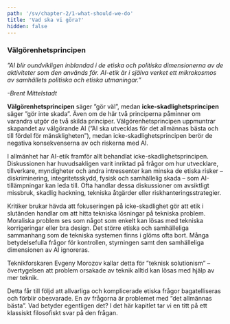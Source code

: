 ```yaml
---
path: '/sv/chapter-2/1-what-should-we-do'
title: 'Vad ska vi göra?'
hidden: false
---
```


<hero-icon heroIcon='chap2'/>

<styled-text>

### Välgörenhetsprincipen

 *”AI blir oundvikligen inblandad i de etiska och politiska dimensionerna av de aktiviteter som den används för. AI-etik är i själva verket ett mikrokosmos av samhällets politiska och etiska utmaningar.”*

 *-Brent Mittelstadt*

**Välgörenhetsprincipen** säger ”gör väl”, medan **icke-skadlighetsprincipen** säger ”gör inte skada”. Även om de här två principerna påminner om varandra utgör de två skilda principer. Välgörenhetsprincipen uppmuntrar skapandet av välgörande AI (”AI ska utvecklas för det allmännas bästa och till fördel för mänskligheten”), medan icke-skadlighetsprincipen berör de negativa konsekvenserna av och riskerna med AI.

I allmänhet har AI-etik framför allt behandlat icke-skadlighetsprincipen. Diskussionen har huvudsakligen varit inriktad på frågor om hur utvecklare, tillverkare, myndigheter och andra intressenter kan minska de etiska risker – diskriminering, integritetsskydd, fysisk och samhällelig skada – som AI-tillämpningar kan leda till. Ofta handlar dessa diskussioner om avsiktligt missbruk, skadlig hackning, tekniska åtgärder eller riskhanteringsstrategier.

</styled-text>


<text-box name="" icon="philIcon">

Kritiker brukar hävda att fokuseringen på icke-skadlighet gör att etik i slutänden handlar om att hitta tekniska lösningar på tekniska problem. Moraliska problem ses som något som enkelt kan lösas med tekniska korrigeringar eller bra design. Det större etiska och samhälleliga sammanhang som de tekniska systemen finns i glöms ofta bort. Många betydelsefulla frågor för kontrollen, styrningen samt den samhälleliga dimensionen av AI ignoreras.

Teknikforskaren Evgeny Morozov kallar detta för ”teknisk solutionism” – övertygelsen att problem orsakade av teknik alltid kan lösas med hjälp av mer teknik.

</text-box>

<styled-text>

Detta får till följd att allvarliga och komplicerade etiska frågor bagatelliseras och förblir obesvarade. En av frågorna är problemet med ”det allmännas bästa”. Vad betyder egentligen det? I det här kapitlet tar vi en titt på ett klassiskt filosofiskt svar på den frågan.

</styled-text>
